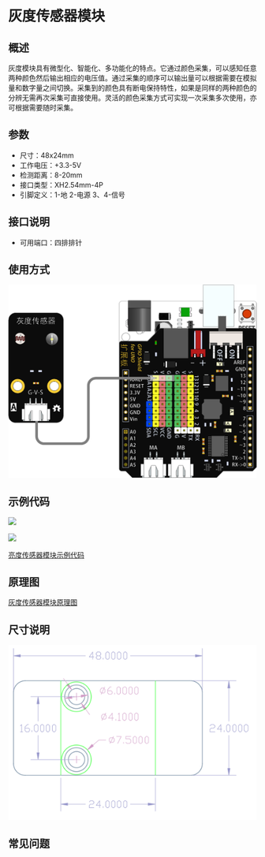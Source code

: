 # 灰度传感器模块

## 概述

灰度模块具有微型化、智能化、多功能化的特点。它通过颜色采集，可以感知任意两种颜色然后输出相应的电压值。通过采集的顺序可以输出量可以根据需要在模拟量和数字量之间切换。采集到的颜色具有断电保持特性，如果是同样的两种颜色的分辨无需再次采集可直接使用。灵活的颜色采集方式可实现一次采集多次使用，亦可根据需要随时采集。

## 参数

* 尺寸：48x24mm
* 工作电压：+3.3-5V
* 检测距离：8-20mm
* 接口类型：XH2.54mm-4P
* 引脚定义：1-地 2-电源 3、4-信号

## 接口说明

* 可用端口：四排排针

## 使用方式

![](../../.gitbook/assets/arduino-199.png)

## 示例代码

![](../.gitbook/assets/arduino-77.png)

![](../.gitbook/assets/arduino-53.png)

[亮度传感器模块示例代码](http://www.haohaodada.com/show.php?id=956410)

## 原理图

[灰度传感器模块原理图](https://github.com/Haohaodada-official/haohaodada-docs/blob/master/原理图/灰度传感器模块.pdf)

## 尺寸说明

![](../../.gitbook/assets/arduino-01.png)

## 常见问题

